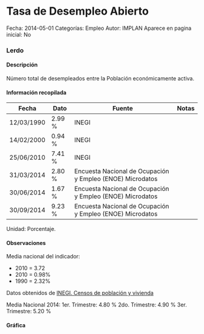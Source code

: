 Tasa de Desempleo Abierto
=====

Fecha: 2014-05-01
Categorías: Empleo
Autor: IMPLAN
Aparece en pagina inicial: No

### Lerdo

#### Descripción

Número total de desempleados entre la Población económicamente activa.

<!-- break -->

#### Información recopilada

<table class="table table-hover table-bordered matriz">
  <thead>
    <tr><th>Fecha</th><th>Dato</th><th>Fuente</th><th>Notas</th></tr>
  </thead>
  <tbody>
    <tr><td class="centrado">12/03/1990</td><td class="derecha">2.99 %</td><td>INEGI</td><td></td></tr>
    <tr><td class="centrado">14/02/2000</td><td class="derecha">0.94 %</td><td>INEGI</td><td></td></tr>
    <tr><td class="centrado">25/06/2010</td><td class="derecha">7.41 %</td><td>INEGI</td><td></td></tr>
    <tr><td class="centrado">31/03/2014</td><td class="derecha">2.80 %</td><td>Encuesta Nacional de Ocupación y Empleo (ENOE) Microdatos</td><td></td></tr>
    <tr><td class="centrado">30/06/2014</td><td class="derecha">1.67 %</td><td>Encuesta Nacional de Ocupación y Empleo (ENOE) Microdatos</td><td></td></tr>
    <tr><td class="centrado">30/09/2014</td><td class="derecha">9.23 %</td><td>Encuesta Nacional de Ocupación y Empleo (ENOE) Microdatos</td><td></td></tr>
  </tbody>
</table>

Unidad: Porcentaje.

#### Observaciones

Media nacional del indicador:

- 2010 = 3.72
- 2010 = 0.98%
- 1990 = 2.32%

Datos obtenidos de [INEGI. Censos de población y vivienda](http://www.inegi.org.mx/sistemas/consulta_resultados/iter2010.aspx?c=27329&s=est)

Media Nacional 2014:
1er. Trimestre: 4.80 %
2do. Trimestre: 4.90 %
3er. Trimestre: 5.20 %

#### Gráfica

<div id="graficaDatos" class="grafica"></div>
<script>
  // Gráfica
  if (typeof vargraficaDatos === 'undefined') {
    vargraficaDatos = Morris.Line({
      element: 'graficaDatos',
      data: [{ fecha: '1990-03-12', dato: 2.9900 },{ fecha: '2000-02-14', dato: 0.9400 },{ fecha: '2010-06-25', dato: 7.4100 },{ fecha: '2014-03-31', dato: 2.8000 },{ fecha: '2014-06-30', dato: 1.6700 },{ fecha: '2014-09-30', dato: 9.2300 }],
      xkey: 'fecha',
      ykeys: ['dato'],
      labels: ['Dato'],
      lineColors: ['#FF5B02'],
      xLabelFormat: function(d) { return d.getDate()+'/'+(d.getMonth()+1)+'/'+d.getFullYear(); },
      dateFormat: function(ts) { var d = new Date(ts); return d.getDate() + '/' + (d.getMonth() + 1) + '/' + d.getFullYear(); }
    });
  }
</script>
